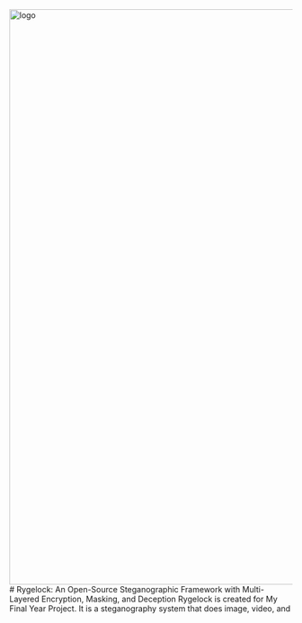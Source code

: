 <img width="1024" height="1024" alt="logo" src="https://github.com/user-attachments/assets/4078aeff-e8e8-4ba0-87fb-c4f093041209" />
# Rygelock: An Open-Source Steganographic Framework with Multi-Layered Encryption, Masking, and Deception
Rygelock is created for My Final Year Project. It is a steganography system that does image, video, and 

